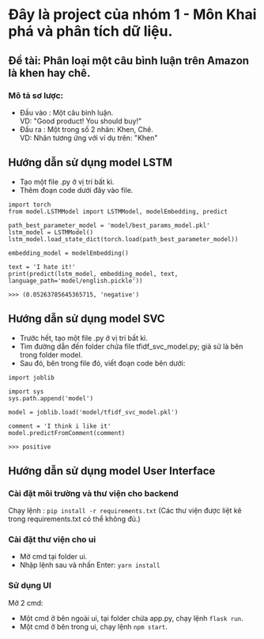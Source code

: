# Đây là project của nhóm 1 - Môn Khai phá và phân tích dữ liệu.

## Đề tài: Phân loại một câu bình luận trên Amazon là khen hay chê.

### Mô tả sơ lược:
- Đầu vào : Một câu bình luận.\
  VD: "Good product! You should buy!"
- Đầu ra  : Một trong số 2 nhãn: Khen, Chê.\
  VD: Nhãn tương ứng với ví dụ trên: "Khen"

## Hướng dẫn sử dụng model LSTM
- Tạo một file .py ở vị trí bất kì.
- Thêm đoạn code dưới đây vào file.
```
import torch
from model.LSTMModel import LSTMModel, modelEmbedding, predict

path_best_parameter_model = 'model/best_params_model.pkl'
lstm_model = LSTMModel()
lstm_model.load_state_dict(torch.load(path_best_parameter_model))

embedding_model = modelEmbedding()

text = 'I hate it!'
print(predict(lstm_model, embedding_model, text, language_path='model/english.pickle'))

>>> (0.05263785645365715, 'negative')
```

## Hướng dẫn sử dụng model SVC
- Trước hết, tạo một file .py ở vị trí bất kì.
- Tìm đường dẫn đến folder chứa file tfidf_svc_model.py; giả sử là bên trong folder model.
- Sau đó, bên trong file đó, viết đoạn code bên dưới:
```
import joblib

import sys
sys.path.append('model')

model = joblib.load('model/tfidf_svc_model.pkl')

comment = 'I think i like it'
model.predictFromComment(comment)

>>> positive
```


## Hướng dẫn sử dụng model User Interface

### Cài đặt môi trường và thư viện cho backend
Chạy lệnh : `pip install -r requirements.txt`
(Các thư viện được liệt kê trong requirements.txt có thể không đủ.)

### Cài đặt thư viện cho ui
- Mở cmd tại folder ui.
- Nhập lệnh sau và nhấn Enter: `yarn install`

### Sử dụng UI
Mở 2 cmd:
- Một cmd ở bên ngoài ui, tại folder chứa app.py, chạy lệnh `flask run`.
- Một cmd ở bên trong ui, chạy lệnh `npm start`.
